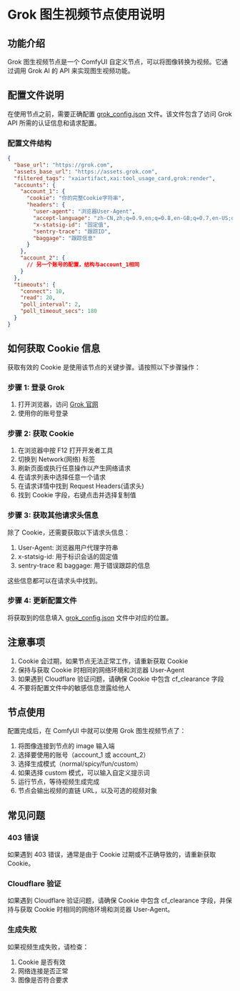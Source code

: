 # Grok 图生视频节点使用说明

## 功能介绍

Grok 图生视频节点是一个 ComfyUI 自定义节点，可以将图像转换为视频。它通过调用 Grok AI 的 API 来实现图生视频功能。

## 配置文件说明

在使用节点之前，需要正确配置 [grok_config.json](file:///E:/ComfyUI/custom_nodes/Comfyui_Free_API/Grok_Node/grok_config.json) 文件。该文件包含了访问 Grok API 所需的认证信息和请求配置。

### 配置文件结构

```json
{
  "base_url": "https://grok.com",
  "assets_base_url": "https://assets.grok.com",
  "filtered_tags": "xaiartifact,xai:tool_usage_card,grok:render",
  "accounts": {
    "account_1": {
      "cookie": "你的完整Cookie字符串",
      "headers": {
        "user-agent": "浏览器User-Agent",
        "accept-language": "zh-CN,zh;q=0.9,en;q=0.8,en-GB;q=0.7,en-US;q=0.6",
        "x-statsig-id": "固定值",
        "sentry-trace": "跟踪ID",
        "baggage": "跟踪信息"
      }
    },
    "account_2": {
      // 另一个账号的配置，结构与account_1相同
    }
  },
  "timeouts": {
    "connect": 10,
    "read": 20,
    "poll_interval": 2,
    "poll_timeout_secs": 180
  }
}
```

## 如何获取 Cookie 信息

获取有效的 Cookie 是使用该节点的关键步骤。请按照以下步骤操作：

### 步骤 1: 登录 Grok

1. 打开浏览器，访问 [Grok 官网](https://grok.com)
2. 使用你的账号登录

### 步骤 2: 获取 Cookie

1. 在浏览器中按 F12 打开开发者工具
2. 切换到 Network(网络) 标签
3. 刷新页面或执行任意操作以产生网络请求
4. 在请求列表中选择任意一个请求
5. 在请求详情中找到 Request Headers(请求头)
6. 找到 Cookie 字段，右键点击并选择复制值

### 步骤 3: 获取其他请求头信息

除了 Cookie，还需要获取以下请求头信息：

1. User-Agent: 浏览器用户代理字符串
2. x-statsig-id: 用于标识会话的固定值
3. sentry-trace 和 baggage: 用于错误跟踪的信息

这些信息都可以在请求头中找到。

### 步骤 4: 更新配置文件

将获取到的信息填入 [grok_config.json](file:///E:/ComfyUI/custom_nodes/Comfyui_Free_API/Grok_Node/grok_config.json) 文件中对应的位置。

## 注意事项

1. Cookie 会过期，如果节点无法正常工作，请重新获取 Cookie
2. 保持与获取 Cookie 时相同的网络环境和浏览器 User-Agent
3. 如果遇到 Cloudflare 验证问题，请确保 Cookie 中包含 cf_clearance 字段
4. 不要将配置文件中的敏感信息泄露给他人

## 节点使用

配置完成后，在 ComfyUI 中就可以使用 Grok 图生视频节点了：

1. 将图像连接到节点的 image 输入端
2. 选择要使用的账号（account_1 或 account_2）
3. 选择生成模式（normal/spicy/fun/custom）
4. 如果选择 custom 模式，可以输入自定义提示词
5. 运行节点，等待视频生成完成
6. 节点会输出视频的直链 URL，以及可选的视频对象

## 常见问题

### 403 错误
如果遇到 403 错误，通常是由于 Cookie 过期或不正确导致的，请重新获取 Cookie。

### Cloudflare 验证
如果遇到 Cloudflare 验证问题，请确保 Cookie 中包含 cf_clearance 字段，并保持与获取 Cookie 时相同的网络环境和浏览器 User-Agent。

### 生成失败
如果视频生成失败，请检查：
1. Cookie 是否有效
2. 网络连接是否正常
3. 图像是否符合要求